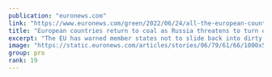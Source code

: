```yaml
---
publication: "euronews.com"
link: "https://www.euronews.com/green/2022/06/24/all-the-european-countries-returning-to-dirty-coal-as-russia-threatens-to-turn-off-the-gas"
title: "European countries return to coal as Russia threatens to turn off gas"
excerpt: "The EU has warned member states not to slide back into dirty fossil fuels as a way of coping with the energy crisis. But what other options are there?"
image: "https://static.euronews.com/articles/stories/06/79/61/66/1000x563_cmsv2_695ea751-52a6-5fd1-ba75-ea1dc541c3a1-6796166.jpg"
group: pro
rank: 19
---
```

